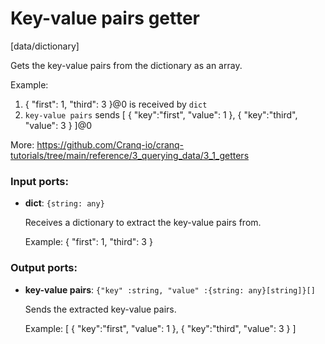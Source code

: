 # Key-value pairs getter

[data/dictionary]

Gets the key-value pairs from the dictionary as an array.

Example:
1. { "first": 1, "third": 3 }@0 is received by `dict`
2. `key-value pairs` sends [ { "key":"first", "value": 1 }, { "key":"third", "value": 3 } ]@0

More:
https://github.com/Cranq-io/cranq-tutorials/tree/main/reference/3_querying_data/3_1_getters

### Input ports:

* __dict__: `{string: any}`

    Receives a dictionary to extract the key-value pairs from.
    
    Example:
     { "first": 1, "third": 3 }

### Output ports:

* __key-value pairs__: `{"key" :string, "value" :{string: any}[string]}[]`

    Sends the extracted key-value pairs.
    
    Example:
    [ { "key":"first", "value": 1 }, { "key":"third", "value": 3 } ]

